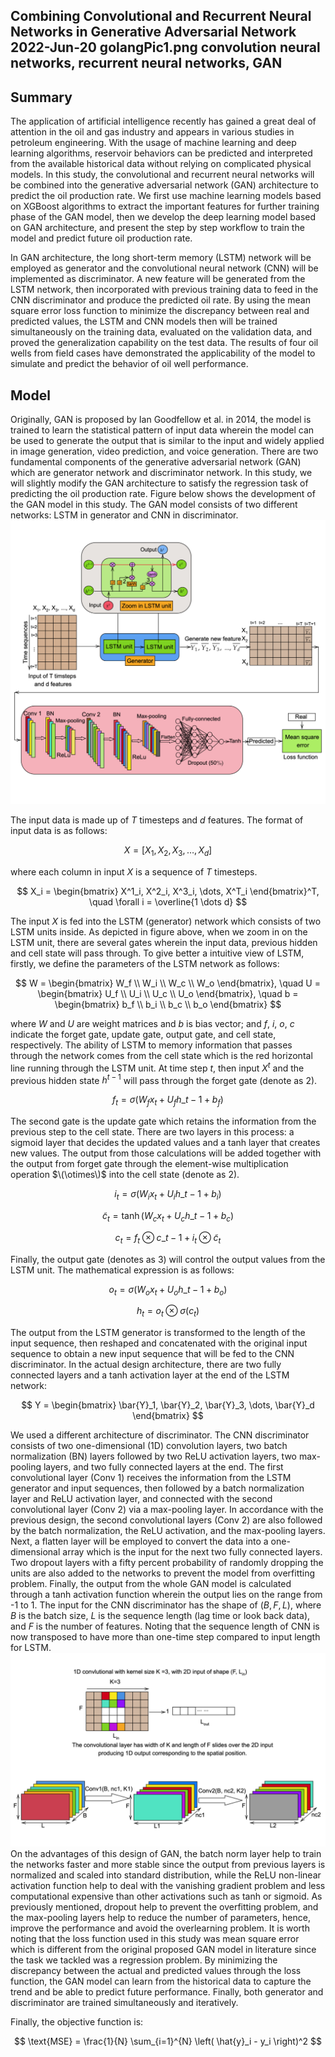 Combining Convolutional and Recurrent Neural Networks in Generative Adversarial Network
2022-Jun-20
golangPic1.png
convolution neural networks, recurrent neural networks, GAN
-----
## Summary 

The application of artificial intelligence recently has gained a great deal of attention in the oil and gas industry and appears in various studies in petroleum engineering. With the usage of machine learning and deep learning algorithms, reservoir behaviors can be predicted and interpreted from the available historical data without relying on complicated physical models. In this study, the convolutional and recurrent neural networks will be combined into the generative adversarial network (GAN) architecture to predict the oil production rate. We first use machine learning models based on XGBoost algorithms to extract the important features for further training phase of the GAN model, then we develop the deep learning model based on GAN architecture, and present the step by step workflow to train the model and predict future oil production rate. 

In GAN architecture, the long short-term memory (LSTM) network will be employed as generator and the convolutional neural network (CNN) will be implemented as discriminator. A new feature will be generated from the LSTM network, then incorporated with previous training data to feed in the CNN discriminator and produce the predicted oil rate. By using the mean square error loss function to minimize the discrepancy between real and predicted values, the LSTM and CNN models then will be trained simultaneously on the training data, evaluated on the validation data, and proved the generalization capability on the test data. The results of four oil wells from field cases have demonstrated the applicability of the model to simulate and predict the behavior of oil well performance.

## Model

Originally, GAN is proposed by Ian Goodfellow et al. in 2014, the model is trained to learn the statistical pattern of input data wherein the model can be used to generate the output that is similar to the input and widely applied in image generation, video prediction, and voice generation. There are two fundamental components of the generative adversarial network (GAN) which are generator network and discriminator network. In this study, we will slightly modify the GAN architecture to satisfy the regression task of predicting the oil production rate. Figure below shows the development of the GAN model in this study. The GAN model consists of two different networks: LSTM in generator and CNN in discriminator.
![GAN](https://raw.githubusercontent.com/locluong09/blog/refs/heads/main/public/figures/gan/gan.png "Neural net")

The input data is made up of $T$ timesteps and $d$ features. The format of input data is as follows:

$$
X = [X_1, X_2, X_3, \dots, X_d]
$$

where each column in input $X$ is a sequence of $T$ timesteps.

$$
X_i = \begin{bmatrix} X^1_i, X^2_i, X^3_i, \dots, X^T_i \end{bmatrix}^T, \quad \forall i = \overline{1 \dots d}
$$

The input $X$ is fed into the LSTM (generator) network which consists of two LSTM units inside. As depicted in figure above, when we zoom in on the LSTM unit, there are several gates wherein the input data, previous hidden and cell state will pass through. To give better a intuitive view of LSTM, firstly, we define the parameters of the LSTM network as follows:

$$
W = \begin{bmatrix} W_f \\ W_i \\ W_c \\ W_o \end{bmatrix}, \quad
U = \begin{bmatrix} U_f \\ U_i \\ U_c \\ U_o \end{bmatrix}, \quad
b = \begin{bmatrix} b_f \\ b_i \\ b_c \\ b_o \end{bmatrix}
$$

where $W$ and $U$ are weight matrices and $b$ is bias vector; and $f$, $i$, $o$, $c$ indicate the forget gate, update gate, output gate, and cell state, respectively. The ability of LSTM to memory information that passes through the network comes from the cell state which is the red horizontal line running through the LSTM unit. At time step $t$, then input $X^{t}$ and the previous hidden state $h^{t-1}$ will pass through the forget gate (denote as 2).

$$
f_t = \sigma(W_f x_t + U_f h\_{t-1} + b_f)
$$

The second gate is the update gate which retains the information from the previous step to the cell state. There are two layers in this process: a sigmoid layer that decides the updated values and a tanh layer that creates new values. The output from those calculations will be added together with the output from forget gate through the element-wise multiplication operation $\(\otimes\)$ into the cell state (denote as 2).

$$
i_t = \sigma(W_i x_t + U_i h\_{t-1} + b_i)
$$

$$
\tilde{c}_t = \tanh(W_c x_t + U_c h\_{t-1} + b_c)
$$

$$
c_t = f_t \otimes c\_{t-1} + i_t \otimes \tilde{c}_t
$$

Finally, the output gate (denotes as 3) will control the output values from the LSTM unit. The mathematical expression is as follows:

$$
o_t = \sigma(W_o x_t + U_o h\_{t-1} + b_o)
$$

$$
h_t = o_t \otimes \sigma(c_t)
$$

The output from the LSTM generator is transformed to the length of the input sequence, then reshaped and concatenated with the original input sequence to obtain a new input sequence that will be fed to the CNN discriminator. In the actual design architecture, there are two fully connected layers and a tanh activation layer at the end of the LSTM network:

$$
Y = \begin{bmatrix} \bar{Y}_1, \bar{Y}_2, \bar{Y}_3, \dots, \bar{Y}_d \end{bmatrix}
$$

We used a different architecture of discriminator. The CNN discriminator consists of two one-dimensional (1D) convolution layers, two batch normalization (BN) layers followed by two ReLU activation layers, two max-pooling layers, and two fully connected layers at the end. The first convolutional layer (Conv 1) receives the information from the LSTM generator and input sequences, then followed by a batch normalization layer and ReLU activation layer, and connected with the second convolutional layer (Conv 2) via a max-pooling layer. In accordance with the previous design, the second convolutional layers (Conv 2) are also followed by the batch normalization, the ReLU activation, and the max-pooling layers. Next, a flatten layer will be employed to convert the data into a one-dimensional array which is the input for the next two fully connected layers. Two dropout layers with a fifty percent probability of randomly dropping the units are also added to the networks to prevent the model from overfitting problem. Finally, the output from the whole GAN model is calculated through a tanh activation function wherein the output lies on the range from -1 to 1. 
The input for the CNN discriminator has the shape of $(B, F, L )$, where $B$ is the batch size, $L$ is the sequence length (lag time or look back data), and $F$ is the number of features. Noting that the sequence length of CNN is now transposed to have more than one-time step compared to input length for LSTM.
![CNN](https://raw.githubusercontent.com/locluong09/blog/refs/heads/main/public/figures/gan/cnn.png "Neural net")
On the advantages of this design of GAN, the batch norm layer help to train the networks faster and more stable since the output from previous layers is normalized and scaled into standard distribution, while the ReLU non-linear activation function help to deal with the vanishing gradient problem and less computational expensive than other activations such as tanh or sigmoid. As previously mentioned, dropout help to prevent the overfitting problem, and the max-pooling layers help to reduce the number of parameters, hence, improve the performance and avoid the overlearning problem.
It is worth noting that the loss function used in this study was mean square error which is different from the original proposed GAN model in literature since the task we tackled was a regression problem. By minimizing the discrepancy between the actual and predicted values through the loss function, the GAN model can learn from the historical data to capture the trend and be able to predict future performance. Finally, both generator and discriminator are trained simultaneously and iteratively.

Finally, the objective function is:

$$
\text{MSE} = \frac{1}{N} \sum_{i=1}^{N} \left( \hat{y}_i - y_i \right)^2
$$

